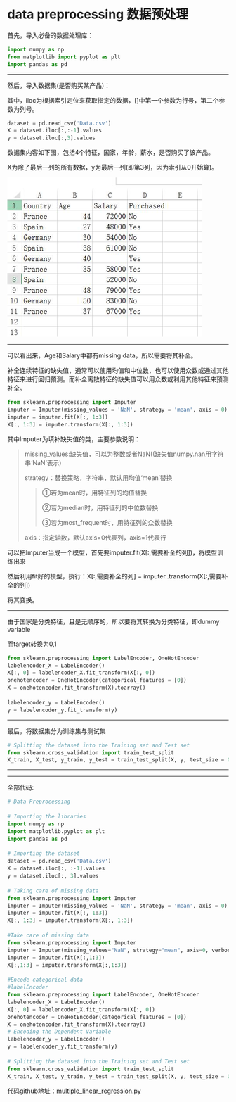 # data preprocessing 数据预处理

首先，导入必备的数据处理库：

```python
import numpy as np
from matplotlib import pyplot as plt
import pandas as pd
```

----

然后，导入数据集(是否购买某产品)：

其中，iloc为根据索引定位来获取指定的数据，[]中第一个参数为行号，第二个参数为列号。

```python
dataset = pd.read_csv('Data.csv')
X = dataset.iloc[:,:-1].values
y = dataset.iloc[:,3].values
```

数据集内容如下图，包括4个特征，国家，年龄，薪水，是否购买了该产品。

X为除了最后一列的所有数据，y为最后一列(即第3列，因为索引从0开始算)。

![Data.csv_screenshoot](pic/Data.csv_screenshoot.jpg)





---

可以看出来，Age和Salary中都有missing data，所以需要将其补全。

补全连续特征的缺失值，通常可以使用均值和中位数，也可以使用众数或通过其他特征来进行回归预测。而补全离散特征的缺失值可以用众数或利用其他特征来预测补全。

```python
from sklearn.preprocessing import Imputer
imputer = Imputer(missing_values = 'NaN', strategy = 'mean', axis = 0)
imputer = imputer.fit(X[:, 1:3])
X[:, 1:3] = imputer.transform(X[:, 1:3])
```



其中Imputer为填补缺失值的类，主要参数说明：

> missing_values:缺失值，可以为整数或者NaN((缺失值numpy.nan用字符串‘NaN’表示)
>
> strategy：替换策略，字符串，默认用均值‘mean’替换
>
> > ①若为mean时，用特征列的均值替换
> >
> > ②若为median时，用特征列的中位数替换
> >
> > ③若为most_frequent时，用特征列的众数替换
>
> axis：指定轴数，默认axis=0代表列，axis=1代表行

可以把Imputer当成一个模型，首先要imputer.fit(X[:,需要补全的列])，将模型训练出来

然后利用fit好的模型，执行：X[:,需要补全的列] = imputer..transform(X[:,需要补全的列])

将其变换。

---

由于国家是分类特征，且是无顺序的，所以要将其转换为分类特征，即dummy variable

而target转换为0,1

```python
from sklearn.preprocessing import LabelEncoder, OneHotEncoder
labelencoder_X = LabelEncoder()
X[:, 0] = labelencoder_X.fit_transform(X[:, 0])
onehotencoder = OneHotEncoder(categorical_features = [0])
X = onehotencoder.fit_transform(X).toarray()

labelencoder_y = LabelEncoder()
y = labelencoder_y.fit_transform(y)
```

---

最后，将数据集分为训练集与测试集

```python
# Splitting the dataset into the Training set and Test set
from sklearn.cross_validation import train_test_split
X_train, X_test, y_train, y_test = train_test_split(X, y, test_size = 0.2, random_state = 0)
```

---

---

全部代码:

```python
# Data Preprocessing

# Importing the libraries
import numpy as np
import matplotlib.pyplot as plt
import pandas as pd

# Importing the dataset
dataset = pd.read_csv('Data.csv')
X = dataset.iloc[:, :-1].values
y = dataset.iloc[:, 3].values

# Taking care of missing data
from sklearn.preprocessing import Imputer
imputer = Imputer(missing_values = 'NaN', strategy = 'mean', axis = 0)
imputer = imputer.fit(X[:, 1:3])
X[:, 1:3] = imputer.transform(X[:, 1:3])

#Take care of missing data
from sklearn.preprocessing import Imputer
imputer = Imputer(missing_values="NaN", strategy="mean", axis=0, verbose=1)
imputer = imputer.fit(X[:,1:3])
X[:,1:3] = imputer.transform(X[:,1:3])

#Encode categorical data
#labelEncoder
from sklearn.preprocessing import LabelEncoder, OneHotEncoder
labelencoder_X = LabelEncoder()
X[:, 0] = labelencoder_X.fit_transform(X[:, 0])
onehotencoder = OneHotEncoder(categorical_features = [0])
X = onehotencoder.fit_transform(X).toarray()
# Encoding the Dependent Variable
labelencoder_y = LabelEncoder()
y = labelencoder_y.fit_transform(y)

# Splitting the dataset into the Training set and Test set
from sklearn.cross_validation import train_test_split
X_train, X_test, y_train, y_test = train_test_split(X, y, test_size = 0.2, random_state = 0)

```



代码github地址：[multiple_linear_regression.py](../resources/multiple_linear_regression.py)

